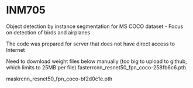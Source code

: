 # INM705
Object detection by instance segmentation for MS COCO dataset - Focus on detection of birds and airplanes

The code was prepared for server that does not have direct access to Internet

Need to download weight files below manually (too big to upload to github, which limits to 25MB per file)
fasterrcnn_resnet50_fpn_coco-258fb6c6.pth

maskrcnn_resnet50_fpn_coco-bf2d0c1e.pth
